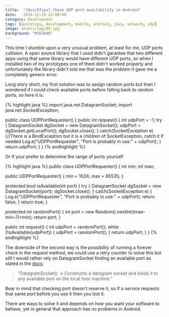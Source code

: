 ```yaml
---
title:  "[QuickTips] Check UDP port availability in Android"
date:   2016-12-20 22:00:00
category: Development
tags: [quicktips, development, mobile, android, java, network, udp]
image: assets/img/09.jpg
background: "#353b48"
---
```


This time I stumble upon a very unusual problem, at least for me, UDP ports collision. A open source library that I used didn't garantee that two different apps using that same library would have different UDP ports, so when I installed two of my prototypes one of them didn't worked properly and unfortunately the library didn't told me that was the problem it gave me a completely generic error.

Long story short, my first solution was to assign random ports but then I wondered if I could check available ports before falling back to random ports, so here it is.

{% highlight java %}
import java.net.DatagramSocket;
import java.net.SocketException;

public class UDPPortRequester() {
  public int request() {
    int udpPort = -1;
    try {
       DatagramSocket dgSocket = new DatagramSocket();
       udpPort = dgSocket.getLocalPort();
       dgSocket.close();
    } catch(SocketException e) {//There is a BindException but it is a children of SocketException, catch it if needed
       Log.e("UDPPortRequester", "Port is probably in use:" + udpPort);
    }
    return udpPort;
  }
}
{% endhighlight %}

Or if your prefer to determine the range of ports yourself

{% highlight java %}
public class UDPPortRequester() {
  int min;
  int max;

  public UDPPortRequester() {
      min = 1024;
      max = 65535;
  }

  protected bool isAvailable(int port) {
    try {
       DatagramSocket dgSocket = new DatagramSocket(port);
       dgSocket.close();
    } catch(SocketException e) {
       Log.e("UDPPortRequester", "Port is probably in use:" + udpPort);
       return false;
    }
    return true;
  }

  protected int randomPort() {
    int port = new Random().nextInt((max-min+1)+min);
    return port;
  }

  public int request() {
    int udpPort = randomPort();
    while (!isAvailable(udpPort)) {
      udpPort = randomPort();
    }
    return udpPort;
  }
}
{% endhighlight %}

The downside of the second way is the possibility of running a forever check in the request method, we could use a retry counter to solve this but still I would rather rely on DatagramSocket finding an available port as stated in the [docs](https://docs.oracle.com/javase/7/docs/api/java/net/DatagramSocket.html):

> "DatagramSocket() -> Constructs a datagram socket and binds it to any available port on the local host machine."

Bear in mind that checking port doesn't reserve it, so if a service requests that same port before you use it then you lost it.

There are ways to solve it and depends on how you want your software to behave, yet in general that approach has no problems in Android.
